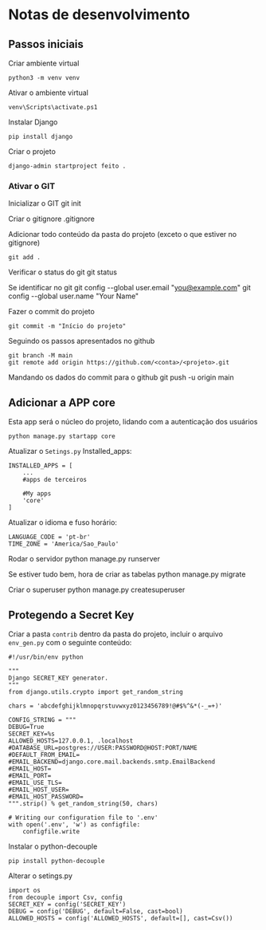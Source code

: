 # Notas de desenvolvimento

## Passos iniciais
Criar ambiente virtual

    python3 -m venv venv

Ativar o ambiente virtual

    venv\Scripts\activate.ps1

Instalar Django

    pip install django

Criar o projeto

    django-admin startproject feito .

### Ativar o GIT

Inicializar o GIT
    git init

Criar o gitignore
    .gitignore

Adicionar todo conteúdo da pasta do projeto (exceto o que estiver no gitignore)

    git add .

Verificar o status do git
    git status

Se identificar no git
    git config --global user.email "you@example.com"
    git config --global user.name "Your Name"

Fazer o commit do projeto

    git commit -m "Início do projeto"

Seguindo os passos apresentados no github

    git branch -M main
    git remote add origin https://github.com/<conta>/<projeto>.git

Mandando os dados do commit para o github
    git push -u origin main
    
## Adicionar a APP core
Esta app será o núcleo do projeto, lidando com a autenticação dos usuários

    python manage.py startapp core

Atualizar o `Setings.py` Installed_apps:

    INSTALLED_APPS = [
        ...
        #apps de terceiros

        #My apps
        'core'
    ]

Atualizar o idioma e fuso horário:

    LANGUAGE_CODE = 'pt-br'
    TIME_ZONE = 'America/Sao_Paulo'

Rodar o servidor
    python manage.py runserver

Se estiver tudo bem, hora de criar as tabelas
    python manage.py migrate

Criar o superuser
    python manage.py createsuperuser

## Protegendo a Secret Key

Criar a pasta `contrib` dentro da pasta do projeto, incluir o arquivo `env_gen.py` com o seguinte conteúdo:

    #!/usr/bin/env python

    """
    Django SECRET_KEY generator.
    """
    from django.utils.crypto import get_random_string

    chars = 'abcdefghijklmnopqrstuvwxyz0123456789!@#$%^&*(-_=+)'

    CONFIG_STRING = """
    DEBUG=True
    SECRET_KEY=%s
    ALLOWED_HOSTS=127.0.0.1, .localhost
    #DATABASE_URL=postgres://USER:PASSWORD@HOST:PORT/NAME
    #DEFAULT_FROM_EMAIL=
    #EMAIL_BACKEND=django.core.mail.backends.smtp.EmailBackend
    #EMAIL_HOST=
    #EMAIL_PORT=
    #EMAIL_USE_TLS=
    #EMAIL_HOST_USER=
    #EMAIL_HOST_PASSWORD=
    """.strip() % get_random_string(50, chars)

    # Writing our configuration file to '.env'
    with open('.env', 'w') as configfile:
        configfile.write

Instalar o python-decouple

    pip install python-decouple

Alterar o setings.py

    import os
    from decouple import Csv, config
    SECRET_KEY = config('SECRET_KEY')
    DEBUG = config('DEBUG', default=False, cast=bool)
    ALLOWED_HOSTS = config('ALLOWED_HOSTS', default=[], cast=Csv())


